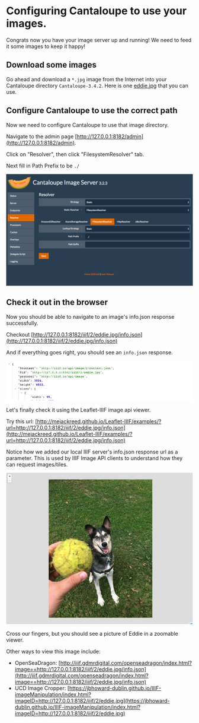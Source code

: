 # Configuring Cantaloupe to use your images.

Congrats now you have your image server up and running! We need to feed it some images to keep it happy!

## Download some images

Go ahead and download a `*.jpg` image from the Internet into your Cantaloupe directory `Cantaloupe-3.4.2`. Here is one [eddie.jpg](https://github.com/sul-cidr/histonets/raw/master/spec/fixtures/images/eddie.jpg) that you can use.

## Configure Cantaloupe to use the correct path

Now we need to configure Cantaloupe to use that image directory.

Navigate to the admin page [http://127.0.0.1:8182/admin](http://127.0.0.1:8182/admin).

Click on "Resolver", then click "FilesystemResolver" tab.

Next fill in Path Prefix to be `./`

![file resolver](../images/file_resolver.png)

## Check it out in the browser

Now you should be able to navigate to an image's info.json response successfully.

Checkout [http://127.0.0.1:8182/iiif/2/eddie.jpg/info.json](http://127.0.0.1:8182/iiif/2/eddie.jpg/info.json)

And if everything goes right, you should see an `info.json` response.

![info json](../images/info_json.png)

Let's finally check it using the Leaflet-IIIF image api viewer.

Try this url: [http://mejackreed.github.io/Leaflet-IIIF/examples/?url=http://127.0.0.1:8182/iiif/2/eddie.jpg/info.json](http://mejackreed.github.io/Leaflet-IIIF/examples/?url=http://127.0.0.1:8182/iiif/2/eddie.jpg/info.json)

Notice how we added our local IIIF server's info.json response url as a parameter. This is used by IIIF Image API clients to understand how they can request images/tiles.


![eddie in iiif](../images/eddie_iiif.png)

Cross our fingers, but you should see a picture of Eddie in a zoomable viewer.

Other ways to view this image include:
 * OpenSeaDragon: [http://iiif.gdmrdigital.com/openseadragon/index.html?image==http://127.0.0.1:8182/iiif/2/eddie.jpg/info.json](http://iiif.gdmrdigital.com/openseadragon/index.html?image==http://127.0.0.1:8182/iiif/2/eddie.jpg/info.json)
 * UCD Image Cropper: [https://jbhoward-dublin.github.io/IIIF-imageManipulation/index.html?imageID=http://127.0.0.1:8182/iiif/2/eddie.jpg](https://jbhoward-dublin.github.io/IIIF-imageManipulation/index.html?imageID=http://127.0.0.1:8182/iiif/2/eddie.jpg)
